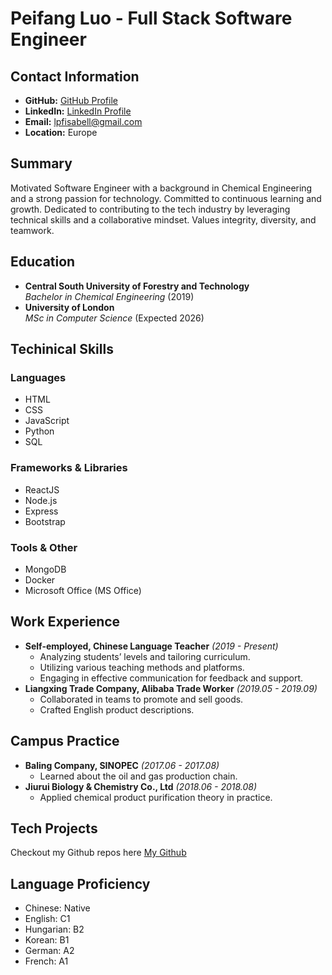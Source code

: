 # Peifang Luo - Full Stack Software Engineer

## Contact Information

- **GitHub:** [GitHub Profile](https://github.com/117Isabell)
- **LinkedIn:** [LinkedIn Profile](https://www.linkedin.com/in/peifang-luo-dev/)
- **Email:** lpfisabell@gmail.com
- **Location:** Europe

## Summary

Motivated Software Engineer with a background in Chemical Engineering and a strong passion for technology. Committed to continuous learning and growth. Dedicated to contributing to the tech industry by leveraging technical skills and a collaborative mindset. Values integrity, diversity, and teamwork.

## Education

- **Central South University of Forestry and Technology**  
  _Bachelor in Chemical Engineering_ (2019)
- **University of London**  
  _MSc in Computer Science_ (Expected 2026)

## Techinical Skills

### Languages

- HTML
- CSS
- JavaScript
- Python
- SQL

### Frameworks & Libraries

- ReactJS
- Node.js
- Express
- Bootstrap

### Tools & Other

- MongoDB
- Docker
- Microsoft Office (MS Office)

## Work Experience

- **Self-employed, Chinese Language Teacher** _(2019 - Present)_
  - Analyzing students’ levels and tailoring curriculum.
  - Utilizing various teaching methods and platforms.
  - Engaging in effective communication for feedback and support.
- **Liangxing Trade Company, Alibaba Trade Worker** _(2019.05 - 2019.09)_
  - Collaborated in teams to promote and sell goods.
  - Crafted English product descriptions.

## Campus Practice

- **Baling Company, SINOPEC** _(2017.06 - 2017.08)_
  - Learned about the oil and gas production chain.
- **Jiurui Biology & Chemistry Co., Ltd** _(2018.06 - 2018.08)_
  - Applied chemical product purification theory in practice.

## Tech Projects

Checkout my Github repos here [My Github](https://github.com/117Isabell)

## Language Proficiency

- Chinese: Native
- English: C1
- Hungarian: B2
- Korean: B1
- German: A2
- French: A1
